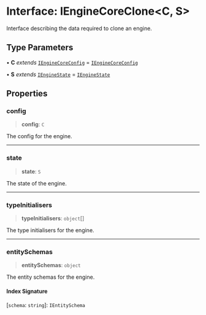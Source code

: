 # Interface: IEngineCoreClone\<C, S\>

Interface describing the data required to clone an engine.

## Type Parameters

• **C** *extends* [`IEngineCoreConfig`](IEngineCoreConfig.md) = [`IEngineCoreConfig`](IEngineCoreConfig.md)

• **S** *extends* [`IEngineState`](IEngineState.md) = [`IEngineState`](IEngineState.md)

## Properties

### config

> **config**: `C`

The config for the engine.

***

### state

> **state**: `S`

The state of the engine.

***

### typeInitialisers

> **typeInitialisers**: `object`[]

The type initialisers for the engine.

***

### entitySchemas

> **entitySchemas**: `object`

The entity schemas for the engine.

#### Index Signature

 \[`schema`: `string`\]: `IEntitySchema`
